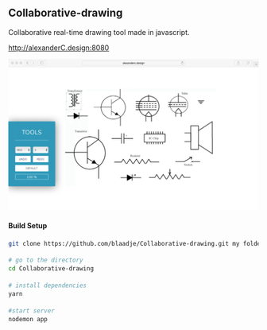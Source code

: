 ## Collaborative-drawing

Collaborative real-time drawing tool made in javascript.

http://alexanderC.design:8080

<img src="https://github.com/blaadje/Collaborative-drawing/blob/master/presentation.jpg" width="600" />

#### Build Setup

``` bash
git clone https://github.com/blaadje/Collaborative-drawing.git my folder

# go to the directory
cd Collaborative-drawing

# install dependencies
yarn

#start server
nodemon app

```
